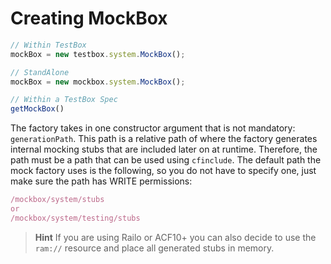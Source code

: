 # Creating MockBox

```javascript
// Within TestBox
mockBox = new testbox.system.MockBox();

// StandAlone
mockBox = new mockbox.system.MockBox();

// Within a TestBox Spec
getMockBox()
```

The factory takes in one constructor argument that is not mandatory: `generationPath`. This path is a relative path of where the factory generates internal mocking stubs that are included later on at runtime. Therefore, the path must be a path that can be used using `cfinclude`. The default path the mock factory uses is the following, so you do not have to specify one, just make sure the path has WRITE permissions:

```javascript
/mockbox/system/stubs
or
/mockbox/system/testing/stubs
```

> **Hint** If you are using Railo or ACF10+ you can also decide to use the `ram://` resource and place all generated stubs in memory.



